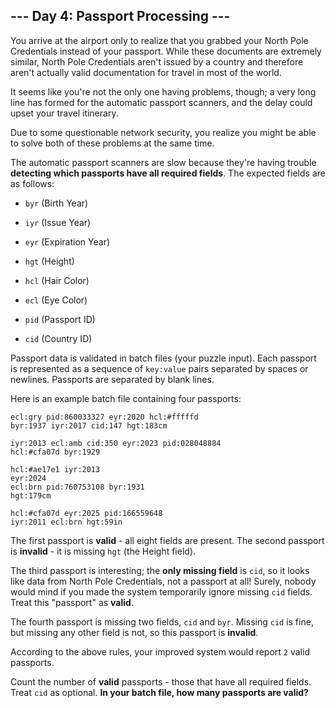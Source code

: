 ## --- Day 4: Passport Processing ---
You arrive at the airport only to realize that you grabbed your North Pole Credentials instead of your passport. While these documents are extremely similar, North Pole Credentials aren't issued by a country and therefore aren't actually valid documentation for travel in most of the world.
 
It seems like you're not the only one having problems, though; a very long line has formed for the automatic passport scanners, and the delay could upset your travel itinerary.
 
Due to some questionable network security, you realize you might be able to solve both of these problems at the same time.
 
The automatic passport scanners are slow because they're having trouble **detecting which passports have all required fields**. The expected fields are as follows:
 
 
- `byr` (Birth Year)
 
- `iyr` (Issue Year)
 
- `eyr` (Expiration Year)
 
- `hgt` (Height)
 
- `hcl` (Hair Color)
 
- `ecl` (Eye Color)
 
- `pid` (Passport ID)
 
- `cid` (Country ID)
 
 
Passport data is validated in batch files (your puzzle input). Each passport is represented as a sequence of `key:value` pairs separated by spaces or newlines. Passports are separated by blank lines.
 
Here is an example batch file containing four passports:
 

```
ecl:gry pid:860033327 eyr:2020 hcl:#fffffd
byr:1937 iyr:2017 cid:147 hgt:183cm

iyr:2013 ecl:amb cid:350 eyr:2023 pid:028048884
hcl:#cfa07d byr:1929

hcl:#ae17e1 iyr:2013
eyr:2024
ecl:brn pid:760753108 byr:1931
hgt:179cm

hcl:#cfa07d eyr:2025 pid:166559648
iyr:2011 ecl:brn hgt:59in
```

 
The first passport is **valid** - all eight fields are present. The second passport is **invalid** - it is missing `hgt` (the Height field).
 
The third passport is interesting; the **only missing field** is `cid`, so it looks like data from North Pole Credentials, not a passport at all! Surely, nobody would mind if you made the system temporarily ignore missing `cid` fields. Treat this "passport" as **valid**.
 
The fourth passport is missing two fields, `cid` and `byr`. Missing `cid` is fine, but missing any other field is not, so this passport is **invalid**.
 
According to the above rules, your improved system would report `2` valid passports.
 
Count the number of **valid** passports - those that have all required fields. Treat `cid` as optional. **In your batch file, how many passports are valid?**
 